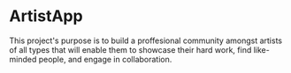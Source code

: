 # ArtistApp
This project's purpose is to build a proffesional community amongst artists of all types that will enable them to showcase their hard work, find like-minded people, and engage in collaboration. 
